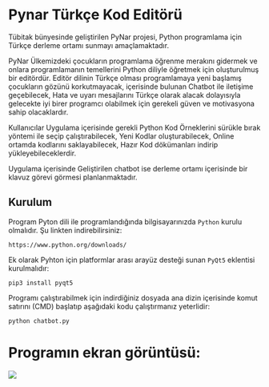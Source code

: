 # Pynar Türkçe Kod Editörü
Tübitak bünyesinde geliştirilen PyNar projesi, Python programlama için Türkçe derleme ortamı sunmayı amaçlamaktadır. 

PyNar Ülkemizdeki çocukların programlama öğrenme merakını gidermek ve onlara programlamanın temellerini Python diliyle öğretmek için oluşturulmuş bir editördür. Editör dilinin Türkçe olması programlamaya yeni başlamış çocukların gözünü korkutmayacak, içerisinde bulunan Chatbot ile iletişime geçebilecek, Hata ve uyarı mesajlarını Türkçe olarak alacak dolayısıyla gelecekte iyi birer programcı olabilmek için gerekeli güven ve  motivasyona sahip olacaklardır.

Kullanıcılar Uygulama içerisinde gerekli Python Kod Örneklerini sürükle bırak yöntemi ile seçip çalıştırabilecek, Yeni Kodlar oluşturabilecek, Online ortamda kodlarını saklayabilecek, Hazır Kod dökümanları indirip yükleyebileceklerdir. 

Uygulama içerisinde Geliştirilen chatbot ise derleme ortamı içerisinde bir klavuz görevi görmesi planlanmaktadır.

## Kurulum
Program Pyton dili ile programlandığında bilgisayarınızda `Python` kurulu olmalıdır. Şu linkten indirebilirsiniz:
```
https://www.python.org/downloads/
```
Ek olarak Pyhton için platformlar arası arayüz desteği sunan `PyQt5` eklentisi kurulmalıdır:
```
pip3 install pyqt5
```
Programı çalıştırabilmek için indirdiğiniz dosyada ana dizin içerisinde komut satırını (CMD) başlatıp aşağıdaki kodu çalıştırmanız yeterlidir:
```
python chatbot.py
```
# Programın ekran görüntüsü:

![](C:\Users\aysegul.hatipoglu\Desktop\pynar.png)
